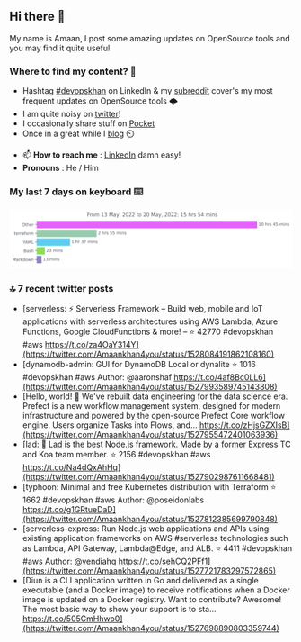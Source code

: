 <!--- [![Hits](https://hits.seeyoufarm.com/api/count/incr/badge.svg?url=https%3A%2F%2Fgithub.com%2Fakhan4u%2Fhit-counter&count_bg=%2379C83D&title_bg=%23555555&icon=&icon_color=%23E7E7E7&title=visits&edge_flat=false)](https://hits.seeyoufarm.com) --->

## Hi there 👋

My name is Amaan, I post some amazing updates on OpenSource tools and you may find it quite useful

### Where to find my content? 🤔

* Hashtag [#devopskhan](https://www.linkedin.com/feed/hashtag/devopskhan/) on LinkedIn & my [subreddit](https://www.reddit.com/r/devopskhan/) cover's my most frequent updates on OpenSource tools 🌩️
* I am quite noisy on [twitter](https://twitter.com/Amaankhan4you)!
* I occasionally share stuff on [Pocket](https://getpocket.com/@ej6g8d1dp2829A16a9Tf5d4T6bAMp3d8791rejDe86yem3bm4e14ex4fT4dluk29)
* Once in a great while I [blog](https://linuxparrot.com/) ⏲️


- 📫 **How to reach me** : [LinkedIn](https://www.linkedin.com/in/amaan-khan-linux-ninja) damn easy!
- **Pronouns** : He / Him

### My last 7 days on keyboard ⌨️

<img src="https://github.com/akhan4u/akhan4u/blob/main/images/stat.svg" alt="Amaan's Wakatime Activity!"/>

### 🔝 7 recent twitter posts
<!-- DEVDOJO:START -->
- [serverless: ⚡ Serverless Framework – Build web, mobile and IoT applications with serverless architectures using AWS Lambda, Azure Functions, Google CloudFunctions &amp; more! – 
⭐️ 42770
#devopskhan #aws
https://t.co/za4OaY314Y](https://twitter.com/Amaankhan4you/status/1528084191862108160)
- [dynamodb-admin: GUI for DynamoDB Local or dynalite
⭐️ 1016
#devopskhan #aws
Author: @aaronshaf
https://t.co/4af8Bc0LL6](https://twitter.com/Amaankhan4you/status/1527993589745143808)
- [Hello, world! 👋 We&#39;ve rebuilt data engineering for the data science era. Prefect is a new workflow management system, designed for modern infrastructure and powered by the open-source Prefect Core workflow engine. Users organize Tasks into Flows, and… https://t.co/zHjsGZXIsB](https://twitter.com/Amaankhan4you/status/1527955472401063936)
- [lad:  :boy: Lad is the best Node.js framework. Made by a former Express TC and Koa team member.
⭐️ 2156
#devopskhan #aws
https://t.co/Na4dQxAhHq](https://twitter.com/Amaankhan4you/status/1527902987611668481)
- [typhoon: Minimal and free Kubernetes distribution with Terraform
⭐️ 1662
#devopskhan #aws
Author: @poseidonlabs
https://t.co/g1GRtueDaD](https://twitter.com/Amaankhan4you/status/1527812385699790848)
- [serverless-express: Run Node.js web applications and APIs using existing application frameworks on AWS #serverless technologies such as Lambda, API Gateway, Lambda@Edge, and ALB.
⭐️ 4411
#devopskhan #aws
Author: @vendiahq
https://t.co/sehCQ2PFf1](https://twitter.com/Amaankhan4you/status/1527721783297572865)
- [Diun is a CLI application written in Go and delivered as a single executable &lpar;and a Docker image&rpar; to receive notifications when a Docker image is updated on a Docker registry. Want to contribute? Awesome! The most basic way to show your support is to sta… https://t.co/505CmHhwo0](https://twitter.com/Amaankhan4you/status/1527698890803359744)
<!-- DEVDOJO:END -->

<!-- ![Amaan's GitHub stats](https://github-readme-stats.vercel.app/api?username=akhan4u&count_private=true&show_icons=true&hide=contribs) -->

